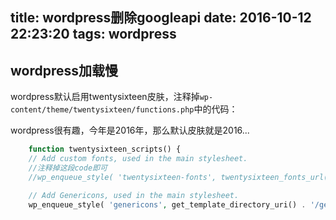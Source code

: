 title: wordpress删除googleapi
date: 2016-10-12 22:23:20
tags: wordpress
---

## wordpress加载慢

wordpress默认启用twentysixteen皮肤，注释掉`wp-content/theme/twentysixteen/functions.php`中的代码：

wordpress很有趣，今年是2016年，那么默认皮肤就是2016...
```php
	function twentysixteen_scripts() {
	// Add custom fonts, used in the main stylesheet.
	//注释掉这段code即可
	//wp_enqueue_style( 'twentysixteen-fonts', twentysixteen_fonts_url(), array(), null );

	// Add Genericons, used in the main stylesheet.
	wp_enqueue_style( 'genericons', get_template_directory_uri() . '/genericons/genericons.css', array(), '3.4.1' );
```